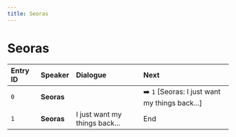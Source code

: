 ```yaml
---
title: Seoras
---
```


# Seoras


| Entry ID | Speaker | Dialogue | Next |
| :------- | :------ | :------- | :------------ |
| `0` | **Seoras** |  | ➡️ `1` \[Seoras: I just want my things back\.\.\.\] |
| `1` | **Seoras** | I just want my things back\.\.\. | End |
